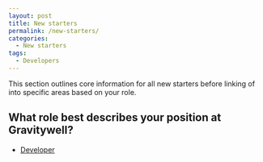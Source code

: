 ```yaml
---
layout: post
title: New starters
permalink: /new-starters/
categories:
  - New starters
tags:
  - Developers
---
```


This section outlines core information for all new starters before linking of into specific areas based on your role.

## What role best describes your position at Gravitywell?

- [Developer](/developers)